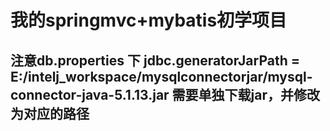 # 我的springmvc+mybatis初学项目
## 注意db.properties 下 jdbc.generatorJarPath = E:/intelj_workspace/mysqlconnectorjar/mysql-connector-java-5.1.13.jar 需要单独下载jar，并修改为对应的路径
